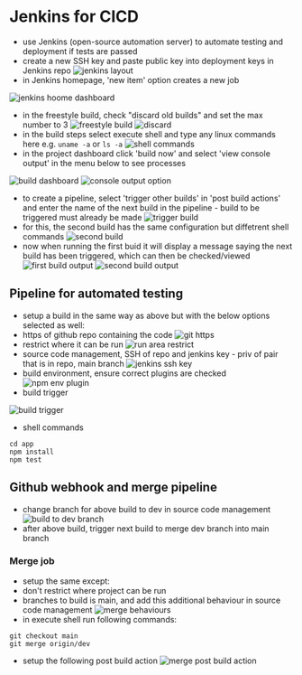 # Jenkins for CICD
- use Jenkins (open-source automation server) to automate testing and deployment if tests are passed
- create a new SSH key and paste public key into deployment keys in Jenkins repo
![jenkins layout](images/jenkins.png)
- in Jenkins homepage, 'new item' option creates a new job

![jenkins hoome dashboard](images/jenkins_home.png)
- in the freestyle build, check "discard old builds" and set the max number to 3
![freestyle build](images/build_type.png)
![discard](images/discard_builds.png)
- in the build steps select execute shell and type any linux commands here e.g. `uname -a` or `ls -a`
![shell commands](images/execute_shell.png)
- in the project dashboard click 'build now' and select 'view console output' in the menu below to see processes 

![build dashboard](images/build_dashboard.png)
![console output option](images/console_output.png)
- to create a pipeline, select 'trigger other builds' in 'post build actions' and enter the name of the next build in the pipeline - build to be triggered must already be made
![trigger build](images/trigger_pipeline.png)
- for this, the second build has the same configuration but diffetrent shell commands
![second build](images/second_shell.png)
- now when running the first buid it will display a message saying the next build has been triggered, which can then be checked/viewed
![first build output](images/first_output.png)
![second build output](images/second_output.png)

## Pipeline for automated testing
- setup a build in the same way as above but with the below options selected as well:
- https of github repo containing the code
![git https](images/pipeline_https_github.png)
- restrict where it can be run
![run area restrict](images/run_node.png)
- source code management, SSH of repo and jenkins key - priv of pair that is in repo, main branch
![jenkins ssh key](images/jenkins_ssh_key.png)
- build environment, ensure correct plugins are checked
![npm env plugin](images/npm_env.png)
- build trigger

![build trigger](images/build_trigger.png)
- shell commands
```linux
cd app
npm install
npm test
```

## Github webhook and merge pipeline
- change branch for above build to dev in source code management
![build to dev branch](images/dev_branch.png)
- after above build, trigger next build to merge dev branch into main branch
### Merge job
- setup the same except:
- don't restrict where project can be run
- branches to build is main, and add this additional behaviour in source code management
![merge behaviours](images/merge_source_code.png)
- in execute shell run following commands:
```linux
git checkout main
git merge origin/dev
```
- setup the following post build action
![merge post build action](images/merge_post_build.png)